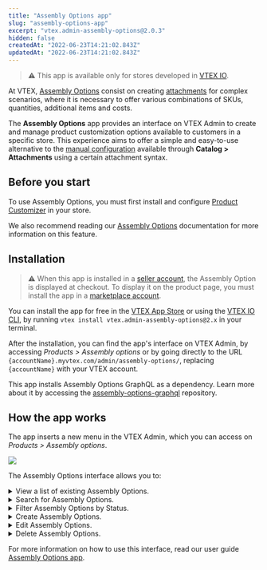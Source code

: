 ```yaml
---
title: "Assembly Options app"
slug: "assembly-options-app"
excerpt: "vtex.admin-assembly-options@2.0.3"
hidden: false
createdAt: "2022-06-23T14:21:02.843Z"
updatedAt: "2022-06-23T14:21:02.843Z"
---
```

> ⚠ This app is available only for stores developed in [VTEX IO](https://vtex.com/br-pt/store-framework/).

At VTEX, [Assembly Options](https://help.vtex.com/en/tutorial/assembly-options--5x5FhNr4f5RUGDEGWzV1nH) consist on creating [attachments](https://help.vtex.com/en/tutorial/what-is-an-attachment--aGICk0RVbqKg6GYmQcWUm) for complex scenarios, where it is necessary to offer various combinations of SKUs, quantities, additional items and costs.


The **Assembly Options** app provides an interface on VTEX Admin to create and manage product customization options available to customers in a specific store.  This experience aims to offer a simple and easy-to-use alternative to the [manual configuration](https://help.vtex.com/en/tutorial/assembly-options--5x5FhNr4f5RUGDEGWzV1nH#attachments) available through **Catalog > Attachments** using a certain attachment syntax.



## Before you start

To use Assembly Options, you must first install and configure [Product Customizer](https://developers.vtex.com/vtex-developer-docs/docs/vtex-product-customizer) in your store.

We also recommend reading our [Assembly Options](https://help.vtex.com/en/tutorial/assembly-options--5x5FhNr4f5RUGDEGWzV1nH) documentation for more information on this feature.


## Installation

> ⚠ When this app is installed in a [seller account](https://help.vtex.com/en/tutorial/what-is-a-seller--5FkLvhZ3Few4CWWIuYOK2w), the Assembly Option is displayed at checkout. To display it on the product page, you must install the app in a [marketplace account](https://help.vtex.com/tutorial/what-is-a-marketplace--680lLJTnmEAmekcC0MIea8#).

You can install the app for free in the [VTEX App Store](https://apps.vtex.com/vtex-admin-assembly-options/p) or using the [VTEX IO CLI](https://developers.vtex.com/vtex-developer-docs/docs/vtex-io-documentation-vtex-io-cli-installation-and-command-reference), by running `vtex install vtex.admin-assembly-options@2.x` in your terminal.


After the installation, you can find the app's interface on VTEX Admin, by accessing *Products > Assembly options* or  by going directly to the URL `{accountName}.myvtex.com/admin/assembly-options/`, replacing `{accountName}` with your VTEX account.

This app installs Assembly Options GraphQL as a dependency. Learn more about it by accessing the [assembly-options-graphql](https://github.com/vtex/assembly-options-graphql) repository.


    
## How the app works

The app inserts a new menu in the VTEX Admin, which you can access on _Products > Assembly options_.

![](https://i.imgur.com/os1XQBi.png)

The Assembly Options interface allows you to:


<details>
<summary>View a list of existing Assembly Options.</summary>

![Listing](https://user-images.githubusercontent.com/53904010/164768650-f85f8670-3058-4952-9a8e-af86739dc4f9.gif)
</details>

<details id="search">
<summary>Search for Assembly Options.</summary>

![Search](https://user-images.githubusercontent.com/53904010/164768723-1dc5b5cc-527f-4de0-8a11-91845c8a31bd.gif)
</details> 

<details id="filters">
<summary>Filter Assembly Options by Status.</summary>

![Filter](https://user-images.githubusercontent.com/53904010/164768777-87e44f13-c965-4d1b-9d96-24ee07fa8903.gif)
</details>

<details id="creation">
<summary>Create Assembly Options.</summary>

![Creation2](https://user-images.githubusercontent.com/53904010/165098542-946b5450-b458-48b4-9d3c-808309760d0c.gif)
</details>

<details id="edition">
<summary>Edit Assembly Options.</summary>

![Edit](https://user-images.githubusercontent.com/53904010/164768873-553f9a4b-c759-453f-8601-d490aece1155.gif)
</details>

<details id="deletion">
<summary>Delete Assembly Options.</summary>

![Delete](https://user-images.githubusercontent.com/53904010/164768964-4fb41cc8-4a39-4d5e-bd48-6ee4028d8e07.gif)
</details>

For more information on how to use this interface, read our user guide [Assembly Options app](https://help.vtex.com/en/tutorial/assembly-options-app--54mWg37mojrqOgCA79iqqk).